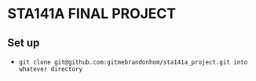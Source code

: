 # STA141A FINAL PROJECT


## Set up 

* `git clone git@github.com:gitmebrandonhom/sta141a_project.git into whatever directory`
